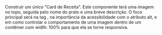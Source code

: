 Construir um único "Card de Receita". Este componente terá uma imagem no topo, seguida pelo nome do prato e uma breve descrição. O foco principal será na tag <img>, na importância da acessibilidade com o atributo alt, e em como controlar o comportamento de uma imagem dentro de um contêiner com width: 100% para que ela se torne responsiva.
